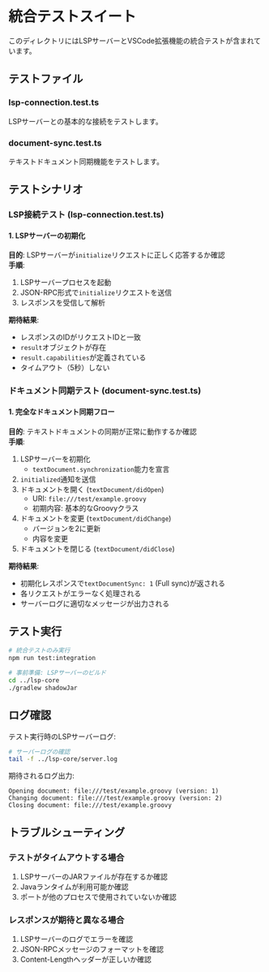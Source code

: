 # 統合テストスイート

このディレクトリにはLSPサーバーとVSCode拡張機能の統合テストが含まれています。

## テストファイル

### lsp-connection.test.ts
LSPサーバーとの基本的な接続をテストします。

### document-sync.test.ts
テキストドキュメント同期機能をテストします。

## テストシナリオ

### LSP接続テスト (lsp-connection.test.ts)

#### 1. LSPサーバーの初期化
**目的**: LSPサーバーが`initialize`リクエストに正しく応答するか確認  
**手順**:
1. LSPサーバープロセスを起動
2. JSON-RPC形式で`initialize`リクエストを送信
3. レスポンスを受信して解析

**期待結果**:
- レスポンスのIDがリクエストIDと一致
- `result`オブジェクトが存在
- `result.capabilities`が定義されている
- タイムアウト（5秒）しない

### ドキュメント同期テスト (document-sync.test.ts)

#### 1. 完全なドキュメント同期フロー
**目的**: テキストドキュメントの同期が正常に動作するか確認  
**手順**:
1. LSPサーバーを初期化
   - `textDocument.synchronization`能力を宣言
2. `initialized`通知を送信
3. ドキュメントを開く (`textDocument/didOpen`)
   - URI: `file:///test/example.groovy`
   - 初期内容: 基本的なGroovyクラス
4. ドキュメントを変更 (`textDocument/didChange`)
   - バージョンを2に更新
   - 内容を変更
5. ドキュメントを閉じる (`textDocument/didClose`)

**期待結果**:
- 初期化レスポンスで`textDocumentSync: 1` (Full sync)が返される
- 各リクエストがエラーなく処理される
- サーバーログに適切なメッセージが出力される

## テスト実行

```bash
# 統合テストのみ実行
npm run test:integration

# 事前準備: LSPサーバーのビルド
cd ../lsp-core
./gradlew shadowJar
```

## ログ確認

テスト実行時のLSPサーバーログ:
```bash
# サーバーログの確認
tail -f ../lsp-core/server.log
```

期待されるログ出力:
```
Opening document: file:///test/example.groovy (version: 1)
Changing document: file:///test/example.groovy (version: 2)
Closing document: file:///test/example.groovy
```

## トラブルシューティング

### テストがタイムアウトする場合
1. LSPサーバーのJARファイルが存在するか確認
2. Javaランタイムが利用可能か確認
3. ポートが他のプロセスで使用されていないか確認

### レスポンスが期待と異なる場合
1. LSPサーバーのログでエラーを確認
2. JSON-RPCメッセージのフォーマットを確認
3. Content-Lengthヘッダーが正しいか確認